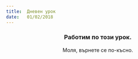 ```yaml
---
title:  Дневен урок
date:   01/02/2018
---
```


### <center>Работим по този урок.</center>
<center>Моля, върнете се по-късно.</center>